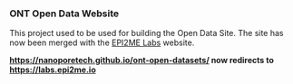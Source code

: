 
### ONT Open Data Website

This project used to be used for building the Open Data Site. The site has now been merged with the [EPI2ME Labs](labs.epi2me.io) website.

**https://nanoporetech.github.io/ont-open-datasets/ now redirects to https://labs.epi2me.io**
